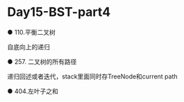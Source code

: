 # Day15-BST-part4
● 110.平衡二叉树 

自底向上的递归

● 257. 二叉树的所有路径 

递归回述或者迭代，stack里面同时存TreeNode和current path

● 404.左叶子之和 
